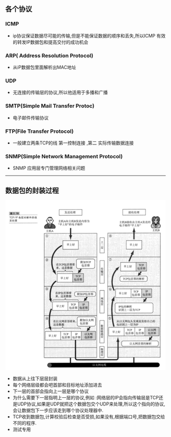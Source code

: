 ## 各个协议
### ICMP
+ ip协议保证数据尽可能的传输,但是不能保证数据的顺序和丢失,所以ICMP 有效的转发IP数据包和提高交付的成功机会

### ARP( Address Resolution Protocol)
+ 从iP数据包里面解析出MAC地址

### UDP
+ 无连接的传输层的协议,所以他适用于多播和广播
  
### SMTP(Simple Mail Transfer  Protoc)
+ 电子邮件传输协议

### FTP(File Transfer Protocol)
+ 一般建立两条TCP的线 第一控制连接  ,第二 实际传输数据连接

### SNMP(Simple Network Management Protocol)
+ SNMP 应用层专门管理网络相关问题

---
## 数据包的封装过程
![](2022-04-04-15-38-25.png)
+ 数据从上往下层层封装
+ 每个网络层级都会吧首部和目标地址添加进去
+ 下一层的首部会指向上一层是哪个协议
+ 为什么需要下一层指明上一层的协议,例如 :网络层的IP会指向传输层是TCP还是UDP协议,如果是UDP就把这个数据包交个UDP来处理,所以这个指向的协议,会让数据包下一步应该走到哪个协议处理器中.
+ TCP收到数据包,计算校验后检查是否受损,如果没有,根据端口号,把数据包交给不同的程序.
+ 测试专用